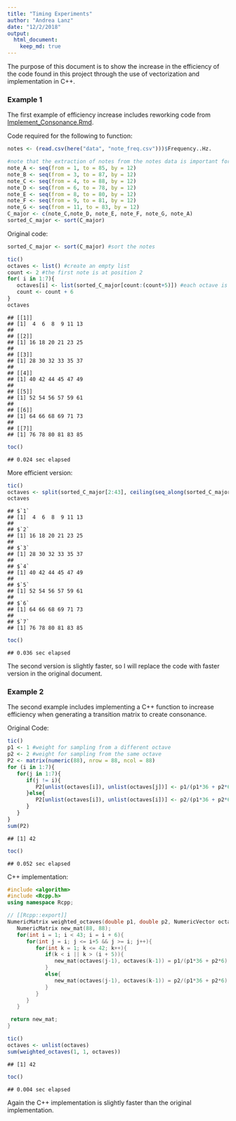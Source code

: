 ```yaml
---
title: "Timing Experiments"
author: "Andrea Lanz"
date: "12/2/2018"
output: 
  html_document:
    keep_md: true
---
```




The purpose of this document is to show the increase in the efficiency of the code found in this project through the use of vectorization and implementation in C++.

### Example 1

The first example of efficiency increase includes reworking code from [Implement_Consonance.Rmd](https://github.com/ST541-Fall2018/andrealanz-project-musicsim/blob/master/doc/Implement_Consonance.Rmd). 

Code required for the following to function:

```r
notes <- (read.csv(here("data", "note_freq.csv")))$Frequency..Hz.

#note that the extraction of notes from the notes data is important for identifying the scale we are using
note_A <- seq(from = 1, to = 85, by = 12)
note_B <- seq(from = 3, to = 87, by = 12)
note_C <- seq(from = 4, to = 88, by = 12)
note_D <- seq(from = 6, to = 78, by = 12)
note_E <- seq(from = 8, to = 80, by = 12)
note_F <- seq(from = 9, to = 81, by = 12)
note_G <- seq(from = 11, to = 83, by = 12)
C_major <- c(note_C,note_D, note_E, note_F, note_G, note_A)
sorted_C_major <- sort(C_major) 
```

Original code:

```r
sorted_C_major <- sort(C_major) #sort the notes

tic()
octaves <- list() #create an empty list
count <- 2 #the first note is at position 2
for( i in 1:7){
   octaves[i] <- list(sorted_C_major[count:(count+5)]) #each octave is 6 notes before a note is repeated
   count <- count + 6
} 
octaves
```

```
## [[1]]
## [1]  4  6  8  9 11 13
## 
## [[2]]
## [1] 16 18 20 21 23 25
## 
## [[3]]
## [1] 28 30 32 33 35 37
## 
## [[4]]
## [1] 40 42 44 45 47 49
## 
## [[5]]
## [1] 52 54 56 57 59 61
## 
## [[6]]
## [1] 64 66 68 69 71 73
## 
## [[7]]
## [1] 76 78 80 81 83 85
```

```r
toc()
```

```
## 0.024 sec elapsed
```

More efficient version:

```r
tic()
octaves <- split(sorted_C_major[2:43], ceiling(seq_along(sorted_C_major[2:43])/6))
octaves
```

```
## $`1`
## [1]  4  6  8  9 11 13
## 
## $`2`
## [1] 16 18 20 21 23 25
## 
## $`3`
## [1] 28 30 32 33 35 37
## 
## $`4`
## [1] 40 42 44 45 47 49
## 
## $`5`
## [1] 52 54 56 57 59 61
## 
## $`6`
## [1] 64 66 68 69 71 73
## 
## $`7`
## [1] 76 78 80 81 83 85
```

```r
toc()
```

```
## 0.036 sec elapsed
```
 The second version is slightly faster, so I will replace the code with faster version in the original document.
 
### Example 2
 
The second example includes implementing a C++ function to increase efficiency when generating a transition matrix to create consonance.

Original Code:

```r
tic()
p1 <- 1 #weight for sampling from a different octave
p2 <- 2 #weight for sampling from the same octave
P2 <- matrix(numeric(88), nrow = 88, ncol = 88)
for (i in 1:7){
   for(j in 1:7){
      if(j != i){
         P2[unlist(octaves[i]), unlist(octaves[j])] <- p1/(p1*36 + p2*6) #ensures the rows sum to one
      }else{
         P2[unlist(octaves[i]), unlist(octaves[i])] <- p2/(p1*36 + p2*6)
      }
   }
}
sum(P2)
```

```
## [1] 42
```

```r
toc()
```

```
## 0.052 sec elapsed
```

C++ implementation:

```cpp
#include <algorithm>
#include <Rcpp.h>
using namespace Rcpp;

// [[Rcpp::export]]
NumericMatrix weighted_octaves(double p1, double p2, NumericVector octaves){
   NumericMatrix new_mat(88, 88);
   for(int i = 1; i < 43; i = i + 6){
      for(int j = i; j <= i+5 && j >= i; j++){
         for(int k = 1; k <= 42; k++){
            if(k < i || k > (i + 5)){
               new_mat(octaves(j-1), octaves(k-1)) = p1/(p1*36 + p2*6);
            }
            else{
               new_mat(octaves(j-1), octaves(k-1)) = p2/(p1*36 + p2*6);
            }
         }
      }
   }

 return new_mat;     
}
```


```r
tic()
octaves <- unlist(octaves)
sum(weighted_octaves(1, 1, octaves))
```

```
## [1] 42
```

```r
toc()
```

```
## 0.004 sec elapsed
```

Again the C++ implementation is slightly faster than the original implementation.

